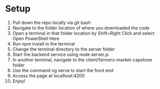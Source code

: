 # Setup

1. Pull down the repo locally via git bash
2. Navigate to the folder location of where you downloaded the code
3. Open a terminal in that folder location by Shift+Right Click and select Open PowerShell Here
4. Run npm install in the terminal
5. Change the terminal directory to the server folder
6. Start the backend service using node server.js
7. In another terminal, navigate to the client/farmers-market-capstone folder
8. Use the command ng serve to start the front end
9. Access the page at localhost:4200
10. Enjoy!
